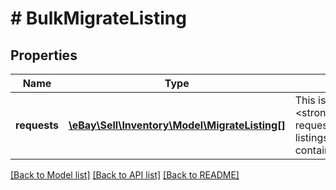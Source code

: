 # # BulkMigrateListing

## Properties

Name | Type | Description | Notes
------------ | ------------- | ------------- | -------------
**requests** | [**\eBay\Sell\Inventory\Model\MigrateListing[]**](MigrateListing.md) | This is the base container of the &lt;strong&gt;bulkMigrateListings&lt;/strong&gt; request payload. One to five eBay listings will be included under this container. | [optional]

[[Back to Model list]](../../README.md#models) [[Back to API list]](../../README.md#endpoints) [[Back to README]](../../README.md)

